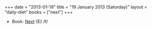 +++
date = "2013-01-19"
title = "19 January 2013 (Saturday)"
layout = "daily-diet"
books = ["next"]
+++

<ul>
<li class="entry Book">Book: <a href="/books/next">Next</a> {E} /f/</li>
</ul>